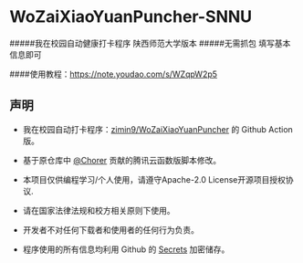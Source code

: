 # WoZaiXiaoYuanPuncher-SNNU

#####我在校园自动健康打卡程序 陕西师范大学版本 
#####无需抓包 填写基本信息即可


####使用教程：https://note.youdao.com/s/WZqpW2p5

## 声明
- 我在校园自动打卡程序：[zimin9/WoZaiXiaoYuanPuncher](https://github.com/zimin9/WoZaiXiaoYuanPuncher) 的 Github Action 版。

- 基于原仓库中 [@Chorer](https://github.com/Chorer) 贡献的腾讯云函数版脚本修改。
- 本项目仅供编程学习/个人使用，请遵守Apache-2.0 License开源项目授权协议.

- 请在国家法律法规和校方相关原则下使用。

- 开发者不对任何下载者和使用者的任何行为负责。

- 程序使用的所有信息均利用 Github 的 [Secrets](https://docs.github.com/cn/actions/reference/encrypted-Secrets) 加密储存。
